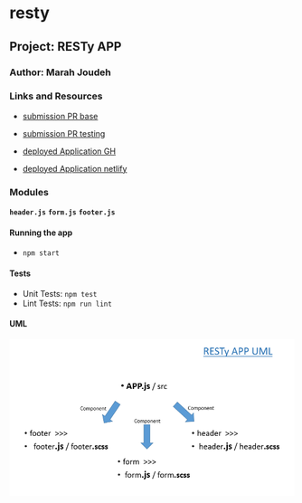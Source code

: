# resty

## Project: RESTy APP

### Author: Marah Joudeh

### Links and Resources

- [submission PR base](https://github.com/marah-401-advanced-javascript/resty-react/pull/1)
-  [submission PR testing](https://github.com/marah-401-advanced-javascript/resty-react/pull/2)

- [deployed Application GH](https://marah-401-advanced-javascript.github.io/resty-react/)
- [deployed Application netlify](https://resty-app.netlify.app/)

### Modules

**`header.js`**
**`form.js`**
**`footer.js`**


#### Running the app

- `npm start`

#### Tests

- Unit Tests: `npm test`
- Lint Tests: `npm run lint`


#### UML
![UML](/assets/resty.PNG)




